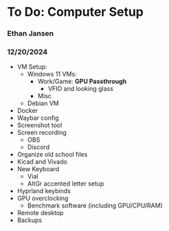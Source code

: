 # To Do: Computer Setup
### Ethan Jansen
### 12/20/2024

* VM Setup:
    * Windows 11 VMs:
        * Work/Game: **GPU Passthrough**
            * VFIO and looking glass
        * Misc
    * Debian VM
* Docker
* Waybar config
* Screenshot tool
* Screen recording
    * OBS
    * Discord
* Organize old school files
* Kicad and Vivado
* New Keyboard
    * Vial
    * AltGr accented letter setup
* Hyprland keybinds
* GPU overclocking
    * Benchmark software (including GPU/CPU/RAM)
* Remote desktop
* Backups
